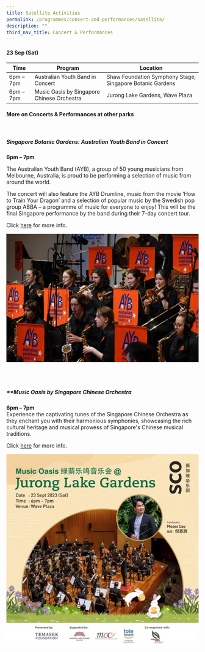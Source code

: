 ```yaml
---
title: Satellite Activities
permalink: /programmes/concert-and-performances/satellite/
description: ""
third_nav_title: Concert & Performances
---
```

#### 23 Sep (Sat)


| Time | Program | Location |
| -------- | -------- | -------- |
| 6pm – 7pm | Australian Youth Band in Concert | Shaw Foundation Symphony Stage, Singapore Botanic Gardens |
| 6pm – 7pm | Music Oasis by Singapore Chinese Orchestra | Jurong Lake Gardens, Wave Plaza |



#### More on Concerts &amp; Performances at other parks

<br>

##### **Singapore Botanic Gardens: Australian Youth Band in Concert**
**6pm – 7pm**

The Australian Youth Band (AYB), a group of 50 young musicians from Melbourne, Australia, is proud to be performing a selection of music from around the world.

The concert will also feature the AYB Drumline, music from the movie ‘How to Train Your Dragon’ and a selection of popular music by the Swedish pop group ABBA – a programme of music for everyone to enjoy! This will be the final Singapore performance by the band during their 7-day concert tour.

Click [here](https://www.nparks.gov.sg/activities/events-and-workshops/2023/9/sbg-concert_ayb) for more info.

![Australian Youth Band](/images/australian%20youth%20band.PNG)

<br>
<br>

##### **Music Oasis by Singapore Chinese Orchestra <br>

**6pm – 7pm** <br> 
Experience the captivating tunes of the Singapore Chinese Orchestra as they enchant you with their harmonious symphonies, showcasing the rich cultural heritage and musical prowess of Singapore's Chinese musical traditions. <br>

Click [here](https://www.nparks.gov.sg/activities/events-and-workshops/2023/9/lights-by-the-lake-2023-festival-of-lights) for more info.

![Singapore Chinese Orchestra](/images/music%20oasis%20jlg.jpeg)

<br>